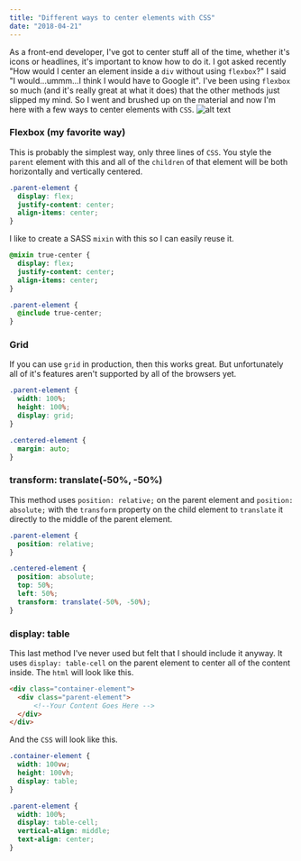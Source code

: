 ```yaml
---
title: "Different ways to center elements with CSS"
date: "2018-04-21"
---
```


As a front-end developer, I've got to center stuff all of the time, whether it's icons or headlines, it's important to know how to do it. I got asked recently "How would I center an element inside a `div` without using `flexbox`?" I said "I would...ummm...I think I would have to Google it". I've been using `flexbox` so much (and it's really great at what it does) that the other methods just slipped my mind. So I went and brushed up on the material and now I'm here with a few ways to center elements with `CSS`.
![alt text](https://media.giphy.com/media/uUXrdaSBfMpq/giphy.gif "CSS Centering")
### Flexbox (my favorite way)
This is probably the simplest way, only three lines of `CSS`. You style the `parent` element with this and all of the `children` of that element will be both horizontally and vertically centered.
```css
.parent-element {
  display: flex;
  justify-content: center;
  align-items: center;
}
```
I like to create a SASS `mixin` with this so I can easily reuse it.
```sass
@mixin true-center {
  display: flex;
  justify-content: center;
  align-items: center; 
}
```

```css
.parent-element {
  @include true-center;
}
```

### Grid
If you can use `grid` in production, then this works great. But unfortunately all of it's features aren't supported by all of the browsers yet.
```css
.parent-element {
  width: 100%;
  height: 100%;
  display: grid;
}

.centered-element {
  margin: auto;
}
```

### transform: translate(-50%, -50%)
This method uses `position: relative;` on the parent element and `position: absolute;` with the `transform` property on the child element to `translate` it directly to the middle of the parent element.
```css
.parent-element {
  position: relative;
}

.centered-element {
  position: absolute;
  top: 50%;
  left: 50%;
  transform: translate(-50%, -50%);
}
```

### display: table
This last method I've never used but felt that I should include it anyway. It uses `display: table-cell` on the parent element to center all of the content inside. The `html` will look like this.
```html
<div class="container-element">
  <div class="parent-element">
      <!--Your Content Goes Here -->
  </div>  
</div>
```
And the `CSS` will look like this.
```css
.container-element {
  width: 100vw;
  height: 100vh;
  display: table;
}

.parent-element {
  width: 100%;
  display: table-cell;
  vertical-align: middle;
  text-align: center;
}
```